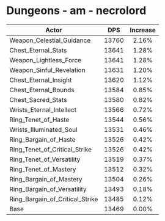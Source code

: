 # Dungeons - am - necrolord
| Actor | DPS | Increase |
|---|:---:|:---:|
|Weapon_Celestial_Guidance|13760|2.16%|
|Chest_Eternal_Stats|13641|1.28%|
|Weapon_Lightless_Force|13641|1.28%|
|Weapon_Sinful_Revelation|13631|1.20%|
|Chest_Eternal_Insight|13620|1.12%|
|Chest_Eternal_Bounds|13584|0.85%|
|Chest_Sacred_Stats|13580|0.82%|
|Wrists_Eternal_Intellect|13566|0.72%|
|Ring_Tenet_of_Haste|13544|0.56%|
|Wrists_Illuminated_Soul|13531|0.46%|
|Ring_Bargain_of_Haste|13526|0.42%|
|Ring_Tenet_of_Critical_Strike|13526|0.42%|
|Ring_Tenet_of_Versatility|13519|0.37%|
|Ring_Tenet_of_Mastery|13512|0.32%|
|Ring_Bargain_of_Mastery|13504|0.26%|
|Ring_Bargain_of_Versatility|13493|0.18%|
|Ring_Bargain_of_Critical_Strike|13485|0.12%|
|Base|13469|0.00%|
